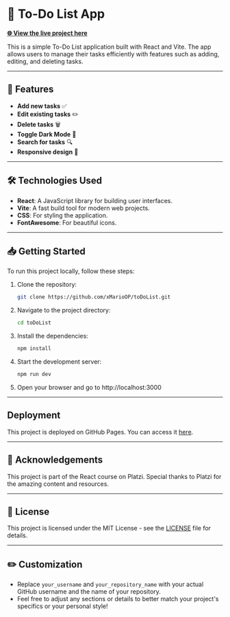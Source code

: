 # 📝 To-Do List App

[**🌐 View the live project here**](https://xMarioOP.github.io/toDoList/)

This is a simple To-Do List application built with React and Vite. The app allows users to manage their tasks efficiently with features such as adding, editing, and deleting tasks.

---

## 🚀 Features

- **Add new tasks** ✅
- **Edit existing tasks** ✏️
- **Delete tasks** 🗑️
- **Toggle Dark Mode** 🌙
- **Search for tasks** 🔍
- **Responsive design** 📱

---

## 🛠️ Technologies Used

- **React**: A JavaScript library for building user interfaces.
- **Vite**: A fast build tool for modern web projects.
- **CSS**: For styling the application.
- **FontAwesome**: For beautiful icons.

---

## 📥 Getting Started

To run this project locally, follow these steps:

1. Clone the repository:
   ```bash
   git clone https://github.com/xMarioOP/toDoList.git

2. Navigate to the project directory:
   ```bash
   cd toDoList

3. Install the dependencies:
   ```bash
   npm install

4. Start the development server:
   ```bash
   npm run dev

5. Open your browser and go to http://localhost:3000

---

## Deployment

This project is deployed on GitHub Pages. You can access it [here](https://xMarioOP.github.io/toDoList/).

---

## 🙏 Acknowledgements

This project is part of the React course on Platzi. Special thanks to Platzi for the amazing content and resources.

---

## 📜 License

This project is licensed under the MIT License - see the [LICENSE](LICENSE) file for details.

---

## ✏️ Customization

- Replace `your_username` and `your_repository_name` with your actual GitHub username and the name of your repository.
- Feel free to adjust any sections or details to better match your project's specifics or your personal style!
